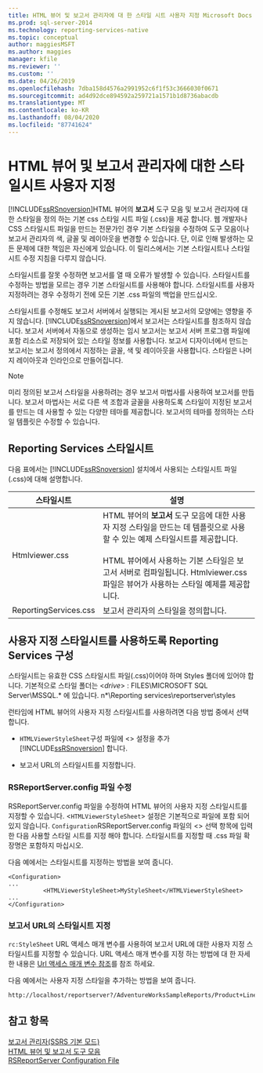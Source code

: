 ```yaml
---
title: HTML 뷰어 및 보고서 관리자에 대 한 스타일 시트 사용자 지정 Microsoft Docs
ms.prod: sql-server-2014
ms.technology: reporting-services-native
ms.topic: conceptual
author: maggiesMSFT
ms.author: maggies
manager: kfile
ms.reviewer: ''
ms.custom: ''
ms.date: 04/26/2019
ms.openlocfilehash: 7dba158d4576a2991952c6f1f53c3666030f0671
ms.sourcegitcommit: ad4d92dce894592a259721a1571b1d8736abacdb
ms.translationtype: MT
ms.contentlocale: ko-KR
ms.lasthandoff: 08/04/2020
ms.locfileid: "87741624"
---
```

# <a name="customize-style-sheets-for-html-viewer-and-report-manager"></a>HTML 뷰어 및 보고서 관리자에 대한 스타일시트 사용자 지정
  [!INCLUDE[ssRSnoversion](../includes/ssrsnoversion-md.md)]HTML 뷰어의 **보고서** 도구 모음 및 보고서 관리자에 대 한 스타일을 정의 하는 기본 css 스타일 시트 파일 (.css)을 제공 합니다. 웹 개발자나 CSS 스타일시트 파일을 만드는 전문가인 경우 기본 스타일을 수정하여 도구 모음이나 보고서 관리자의 색, 글꼴 및 레이아웃을 변경할 수 있습니다. 단, 이로 인해 발생하는 모든 문제에 대한 책임은 자신에게 있습니다. 이 릴리스에서는 기본 스타일시트나 스타일시트 수정 지침을 다루지 않습니다.  
  
 스타일시트를 잘못 수정하면 보고서를 열 때 오류가 발생할 수 있습니다. 스타일시트를 수정하는 방법을 모르는 경우 기본 스타일시트를 사용해야 합니다. 스타일시트를 사용자 지정하려는 경우 수정하기 전에 모든 기본 .css 파일의 백업을 만드십시오.  
  
 스타일시트를 수정해도 보고서 서버에서 실행되는 게시된 보고서의 모양에는 영향을 주지 않습니다. [!INCLUDE[ssRSnoversion](../includes/ssrsnoversion-md.md)]에서 보고서는 스타일시트를 참조하지 않습니다. 보고서 서버에서 자동으로 생성하는 임시 보고서는 보고서 서버 프로그램 파일에 포함 리소스로 저장되어 있는 스타일 정보를 사용합니다. 보고서 디자이너에서 만드는 보고서는 보고서 정의에서 지정하는 글꼴, 색 및 레이아웃을 사용합니다. 스타일은 나머지 레이아웃과 인라인으로 만들어집니다.  
  
> [!NOTE]  
>  미리 정의된 보고서 스타일을 사용하려는 경우 보고서 마법사를 사용하여 보고서를 만듭니다. 보고서 마법사는 서로 다른 색 조합과 글꼴을 사용하도록 스타일이 지정된 보고서를 만드는 데 사용할 수 있는 다양한 테마를 제공합니다. 보고서의 테마를 정의하는 스타일 템플릿은 수정할 수 있습니다.  
  
## <a name="reporting-services-style-sheets"></a>Reporting Services 스타일시트  
 다음 표에서는 [!INCLUDE[ssRSnoversion](../includes/ssrsnoversion-md.md)] 설치에서 사용되는 스타일시트 파일(.css)에 대해 설명합니다.  
  
|스타일시트|설명|  
|-----------------|-----------------|  
|Htmlviewer.css|HTML 뷰어의 **보고서** 도구 모음에 대한 사용자 지정 스타일을 만드는 데 템플릿으로 사용할 수 있는 예제 스타일시트를 제공합니다.<br /><br /> HTML 뷰어에서 사용하는 기본 스타일은 보고서 서버로 컴파일됩니다. Htmlviewer.css 파일은 뷰어가 사용하는 스타일 예제를 제공합니다.|  
|ReportingServices.css|보고서 관리자의 스타일을 정의합니다.|  
  
## <a name="configuring-reporting-services-to-use-a-custom-style-sheet"></a>사용자 지정 스타일시트를 사용하도록 Reporting Services 구성  
 스타일시트는 유효한 CSS 스타일시트 파일(.css)이어야 하며 Styles 폴더에 있어야 합니다. 기본적으로 스타일 폴더는 \<*drive*> : FILES\MICROSOFT SQL Server\MSSQL.* 에 있습니다. n*\Reporting services\reportserver\styles  
  
 런타임에 HTML 뷰어의 사용자 지정 스타일시트를 사용하려면 다음 방법 중에서 선택합니다.  
  
-   `HTMLViewerStyleSheet`구성 파일에 <> 설정을 추가 [!INCLUDE[ssRSnoversion](../includes/ssrsnoversion-md.md)] 합니다.  
  
-   보고서 URL의 스타일시트를 지정합니다.  
  
### <a name="modifying-the-rsreportserverconfig-file"></a>RSReportServer.config 파일 수정  
 RSReportServer.config 파일을 수정하여 HTML 뷰어의 사용자 지정 스타일시트를 지정할 수 있습니다. <`HTMLViewerStyleSheet`> 설정은 기본적으로 파일에 포함 되어 있지 않습니다. `Configuration`RSReportServer.config 파일의 <> 선택 항목에 입력 한 다음 사용할 스타일 시트를 지정 해야 합니다. 스타일시트를 지정할 때 .css 파일 확장명은 포함하지 마십시오.  
  
 다음 예에서는 스타일시트를 지정하는 방법을 보여 줍니다.  
  
```  
<Configuration>  
...  
          <HTMLViewerStyleSheet>MyStyleSheet</HTMLViewerStyleSheet>  
...  
</Configuration>  
```  
  
### <a name="specifying-a-style-sheet-on-a-report-url"></a>보고서 URL의 스타일시트 지정  
 `rc:StyleSheet` URL 액세스 매개 변수를 사용하여 보고서 URL에 대한 사용자 지정 스타일시트를 지정할 수 있습니다. URL 액세스 매개 변수를 지정 하는 방법에 대 한 자세한 내용은 [Url 액세스 매개 변수 참조](url-access-parameter-reference.md)를 참조 하세요.  
  
 다음 예에서는 사용자 지정 스타일을 추가하는 방법을 보여 줍니다.  
  
```  
http://localhost/reportserver?/AdventureWorksSampleReports/Product+Line+Sales&rs:Command=Render&rc:Stylesheet=MyStyleSheet  
```  
  
## <a name="see-also"></a>참고 항목  
 [보고서 관리자&#40;SSRS 기본 모드&#41;](../../2014/reporting-services/report-manager-ssrs-native-mode.md)   
 [HTML 뷰어 및 보고서 도구 모음](html-viewer-and-the-report-toolbar.md)   
 [RSReportServer Configuration File](report-server/rsreportserver-config-configuration-file.md)  
  
  
